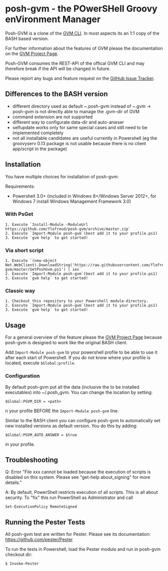 # posh-gvm - the POwerSHell Groovy enVironment Manager
Posh-GVM is a clone of the [GVM CLI](https://github.com/gvmtool/gvm). In most aspects its an 1:1 copy of the BASH based version.

For further information about the features of GVM please the documentation on the [GVM Project Page](http://gvmtool.net).

Posh-GVM consumes the REST-API of the offical GVM CLI and may therefore break if the API will be changed in future.

Please report any bugs and feature request on the [GitHub Issue Tracker](https://github.com/flofreud/posh-gvm/issues).

## Differences to the BASH version
- different directory used as default ~\.posh-gvm instead of ~\.gvm -> posh-gvm is not directly able to manage the .gvm-dir of GVM
- command extension are not supported
- different way to configurate data-dir and auto-anwser
- selfupdate works only for same special cases and still need to be implemented completely 
- not all installable candidates are useful currently in Powershell (eg the groovyserv 0.13 package is not usable because there is no client app/script in the package)

## Installation

You have multiple choices for installation of posh-gvm:

Requirements:
- Powershell 3.0+ (included in Windows 8+/Windows Server 2012+, for Windows 7 install Windows Management Framework 3.0)

### With PsGet
	1. Execute `Install-Module -ModuleUrl https://github.com/flofreud/posh-gvm/archive/master.zip`
	2. Execute `Import-Module posh-gvm`(best add it to your profile.ps1)
	3. Execute `gvm help` to get started!
	
### Via short script
	1. Execute `(new-object Net.WebClient).DownloadString('https://raw.githubusercontent.com/flofreud/posh-gvm/master/GetPoshGvm.ps1') | iex`
	2. Execute `Import-Module posh-gvm`(best add it to your profile.ps1)
	3. Execute `gvm help` to get started!

### Classic way
	1. Checkout this repository to your Powershell module-directory.
	2. Execute `Import-Module posh-gvm`(best add it to your profile.ps1)
	3. Execute `gvm help` to get started!

## Usage

For a general overview of the feature please the [GVM Project Page](http://gvmtool.net) because posh-gvm is designed to work like the original BASH client.

Add `Import-Module posh-gvm` to your powershell profile to be able to use it after each start of Powershell. If you do not know where your profile is located, execute `$Global:profile`.

### Configuration
By default posh-gvm put all the data (inclusive the to be installed executables) into ~/.posh_gvm. You can change the location by setting: 
	
	$Global:PGVM_DIR = <path>
	
n your profile BEFORE the `Import-Module posh-gvm` line.

Similar to the BASH client you can configure posh-gvm to automatically set new installed versions as default version. You do this by adding: 

	$Global:PGVM_AUTO_ANSWER = $true

in your profile.
	
## Troubleshooting
Q: Error "File xxx cannot be loaded because the execution of scripts is disabled on this system. Please see "get-help about_signing" for more details."

A: By default, PowerShell restricts execution of all scripts. This is all about security. To "fix" this run PowerShell as Administrator and call

	Set-ExecutionPolicy RemoteSigned
	
## Running the Pester Tests

All posh-gvm test are written for Pester. Please see its documentation: https://github.com/pester/Pester

To run the tests in Powershell, load the Pester module and run in posh-gvm checkout dir:
	
	$ Invoke-Pester